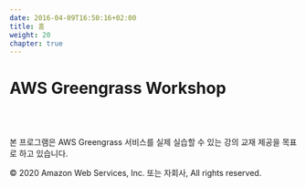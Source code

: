 ```yaml
---
date: 2016-04-09T16:50:16+02:00
title: 홈
weight: 20
chapter: true
---
```


# AWS Greengrass Workshop
</br>
</br>

본 프로그램은 AWS Greengrass 서비스를 실제 실습할 수 있는 강의 교재 제공을 목표로 하고 있습니다.

© 2020 Amazon Web Services, Inc. 또는 자회사, All rights reserved.
